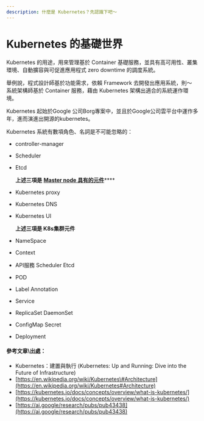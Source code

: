 ```yaml
---
description: 什麼是 Kubernetes？先認識下吧～
---
```


# Kubernetes 的基礎世界

Kubernetes 的用途，用來管理基於 Container 基礎服務，並具有高可用性、叢集環境、自動擴容與可促進應用程式 zero downtime 的調度系統。

舉例說，程式設計師基於功能需求，依賴 Framework 去開發出應用系統，則～ 系統架構師基於 Container 服務，藉由 Kubernetes 架構出適合的系統運作環境。

Kubernetes 起始於Google 公司Borg專案中，並且於Google公司雲平台中運作多年，進而演進出開源的kubernetes。

Kubernetes 系統有數項角色、名詞是不可能忽略的：

* controller-manager
* Scheduler
* Etcd

  **上述三項是** [**Master node 具有的元件**](https://fufu.gitbook.io/kk8s/master-node-component)\*\*\*\*

* Kubernetes proxy
* Kubernetes DNS
* Kubernetes UI

  **上述三項是 K8s集群元件**

* NameSpace
* Context
* API服務  Scheduler  Etcd
* POD
* Label  Annotation
* Service
* ReplicaSet  DaemonSet
* ConfigMap  Secret
* Deployment

#### 參考文章\出處：

* Kubernetes：建置與執行 \(Kubernetes: Up and Running: Dive into the Future of Infrastructure\)
* [https://en.wikipedia.org/wiki/Kubernetes\#Architecture](https://en.wikipedia.org/wiki/Kubernetes#Architecture)
* [https://kubernetes.io/docs/concepts/overview/what-is-kubernetes/](https://kubernetes.io/docs/concepts/overview/what-is-kubernetes/)
* [https://ai.google/research/pubs/pub43438](https://ai.google/research/pubs/pub43438)



